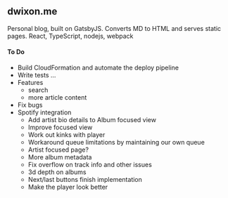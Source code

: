 ## dwixon.me

Personal blog, built on GatsbyJS. Converts MD to HTML and serves static pages. React, TypeScript, nodejs, webpack

#### To Do

- Build CloudFormation and automate the deploy pipeline
- Write tests ...
- Features
  - search
  - more article content
- Fix bugs
- Spotify integration
  - Add artist bio details to Album focused view
  - Improve focused view
  - Work out kinks with player
  - Workaround queue limitations by maintaining our own queue
  - Artist focused page?
  - More album metadata
  - Fix overflow on track info and other issues
  - 3d depth on albums
  - Next/last buttons finish implementation
  - Make the player look better
